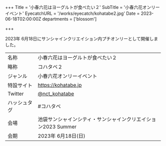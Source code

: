 +++
Title = '小春六花はヨーグルトが食べたい２'
SubTitle = '小春六花オンリーイベント'
EyecatchURL = '/works/eyecatch/kohatabe2.jpg'
Date = 2023-06-18T02:00:00Z
departments = ['blossom']

+++

2023年 6月18日にサンシャインクリエイション内プチオンリーとして開催しました。

<!--more-->

| | |
| --- | --- |
| 名称 | 小春六花はヨーグルトが食べたい２ |
| 略称 | コハタベ２ |
| ジャンル | 小春六花オンリーイベント |
| 特設サイト | https://kohatabe.jp |
| Twitter | [@nct_kohatabe](https://twitter.com/nct_kohatabe) |
| ハッシュタグ | #コハタベ |
| 会場 | 池袋サンシャインシティ・サンシャインクリエイション2023 Summer |
| 会期 | 2023年 6月18日(日) |
